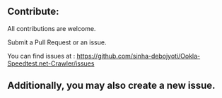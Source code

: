 ## Contribute:
All contributions are welcome.

Submit a Pull Request or an issue.

You can find issues at : https://github.com/sinha-debojyoti/Ookla-Speedtest.net-Crawler/issues

Additionally, you may also create a new issue.
----------------------------------------------------------------------------------------------------------
